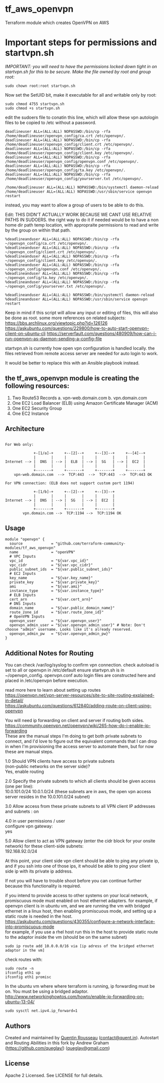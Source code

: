 # tf_aws_openvpn

Terraform module which creates OpenVPN on AWS

# Important steps for permissions and startvpn.sh

*IMPORTANT: you will need to have the permissions locked down tight in on startvpn.sh for this to be secure.
Make the file owned by root and group root:*

    sudo chown root:root startvpn.sh

Now set the SetUID bit, make it executable for all and writable only by root:

    sudo chmod 4755 startvpn.sh
    sudo chmod +s startvpn.sh


edit the sudoers file to conatin this line, which will allow these vpn autologin files to be copied to /etc without a password.

```
deadlineuser ALL=(ALL:ALL) NOPASSWD:/bin/cp -rfa /home/deadlineuser/openvpn_config/ca.crt /etc/openvpn/.
deadlineuser ALL=(ALL:ALL) NOPASSWD:/bin/cp -rfa /home/deadlineuser/openvpn_config/client.crt /etc/openvpn/.
deadlineuser ALL=(ALL:ALL) NOPASSWD:/bin/cp -rfa /home/deadlineuser/openvpn_config/client.key /etc/openvpn/.
deadlineuser ALL=(ALL:ALL) NOPASSWD:/bin/cp -rfa /home/deadlineuser/openvpn_config/openvpn.conf /etc/openvpn/.
deadlineuser ALL=(ALL:ALL) NOPASSWD:/bin/cp -rfa /home/deadlineuser/openvpn_config/ta.key /etc/openvpn/.
deadlineuser ALL=(ALL:ALL) NOPASSWD:/bin/cp -rfa /home/deadlineuser/openvpn_config/yourserver.txt /etc/openvpn/.

/home/deadlineuser ALL=(ALL:ALL) NOPASSWD:/bin/systemctl daemon-reload
/home/deadlineuser ALL=(ALL:ALL) NOPASSWD:/usr/sbin/service openvpn restart
```

instead, you may want to allow a group of users to be able to do this.  

Edit: THIS DIDN'T ACTUALLY WORK BECAUSE WE CANT USE RELATIVE PATHS IN SUDOERS.
the right way to do it if needed would be to have a non home dir path temp location, with appropraite permissions to read and write by the group on within that path.

```
%deadlineanduser ALL=(ALL:ALL) NOPASSWD:/bin/cp -rfa ~/openvpn_config/ca.crt /etc/openvpn/.
%deadlineanduser ALL=(ALL:ALL) NOPASSWD:/bin/cp -rfa ~/openvpn_config/client.crt /etc/openvpn/.
%deadlineanduser ALL=(ALL:ALL) NOPASSWD:/bin/cp -rfa ~/openvpn_config/client.key /etc/openvpn/.
%deadlineanduser ALL=(ALL:ALL) NOPASSWD:/bin/cp -rfa ~/openvpn_config/openvpn.conf /etc/openvpn/.
%deadlineanduser ALL=(ALL:ALL) NOPASSWD:/bin/cp -rfa ~/openvpn_config/ta.key /etc/openvpn/.
%deadlineanduser ALL=(ALL:ALL) NOPASSWD:/bin/cp -rfa ~/openvpn_config/yourserver.txt /etc/openvpn/.

%deadlineanduser ALL=(ALL:ALL) NOPASSWD:/bin/systemctl daemon-reload
%deadlineanduser ALL=(ALL:ALL) NOPASSWD:/usr/sbin/service openvpn restart
```

Keep in mind if this script will allow any input or editing of files, this will also be done as root.  some more references on related subjects:
https://bbs.archlinux.org/viewtopic.php?id=126126
https://askubuntu.com/questions/229800/how-to-auto-start-openvpn-client-on-ubuntu-cli
https://serverfault.com/questions/480909/how-can-i-run-openvpn-as-daemon-sending-a-config-file

startvpn.sh is currently how open vpn configuration is handled locally.  the files retrieved from remote access server
are needed for auto login to work.

It would be better to replace this with an Ansible playbook instead.


## the tf_aws_openvpn module is creating the following resources:

1. Two Route53 Records
  a. vpn-web.domain.com
  b. vpn.domain.com
2. One EC2 Load Balancer (ELB) using Amazon Certificate Manager (ACM)
3. One EC2 Security Group
4. One EC2 Instance

## Architecture

```plain

For Web only:

             +-[1/a]-+     +--[2]--+     +--[3]--+     +--[4]--+
             |       |     |       |     |       |     |       |
Internet --> |  DNS  | --> |  ELB  | --> |  SG   | --> |  EC2  |
             |       |     |       |     |       |     |       |
             +-------+     +-------+     +-------+     +-------+
    vpn-web.domain.com  -->  TCP:443  -->  TCP:443  -->  TCP:443 OK

For VPN connection: (ELB does not support custom port 1194)

             +-[1/b]-+     +--[2]--+     +--[3]--+
             |       |     |       |     |       |
Internet --> |  DNS  | --> |  SG   | --> |  EC2  |
             |       |     |       |     |       |
             +-------+     +-------+     +-------+
        vpn.domain.com -->  TCP:1194 -->  TCP:1194 OK
```

## Usage

```hcl
module "openvpn" {
  source             = "github.com/terraform-community-modules/tf_aws_openvpn"
  name               = "openVPN"
  # VPC Inputs
  vpc_id             = "${var.vpc_id}"
  vpc_cidr           = "${var.vpc_cidr}"
  public_subnet_ids  = "${var.public_subnet_ids}"
  # EC2 Inputs
  key_name           = "${var.key_name}"
  private_key        = "${var.private_key}"
  ami                = "${var.ami}"
  instance_type      = "${var.instance_type}"
  # ELB Inputs
  cert_arn           = "${var.cert_arn}"
  # DNS Inputs
  domain_name        = "${var.public_domain_name}"
  route_zone_id      = "${var.route_zone_id}"
  # OpenVPN Inputs
  openvpn_user       = "${var.openvpn_user}"
  openvpn_admin_user = "${var.openvpn_admin_user}" # Note: Don't choose "admin" username. Looks like it's already reserved.
  openvpn_admin_pw   = "${var.openvpn_admin_pw}"
}
```

## Additional Notes for Routing

You can check /var/log/syslog to confirm vpn connection.
check autoload is set to all or openvpn in /etc/default
ensure startvpn.sh is in ~/openvpn_config.  openvpn.conf auto login files are constructed here and placed in /etc/openvpn before execution.  
  
read more here to learn about setting up routes  
https://openvpn.net/vpn-server-resources/site-to-site-routing-explained-in-detail/  
https://askubuntu.com/questions/612840/adding-route-on-client-using-openvpn  

You will need ip forwarding on client and server if routing both sides.  
https://community.openvpn.net/openvpn/wiki/265-how-do-i-enable-ip-forwarding  
These are the manual steps I'm doing to get both private subnets to connect, and I'd love to figure out the equivalent commands that I can drop in when I'm provisioning the access server to automate them, but for now these are manual steps.
  
1.0 Should VPN clients have access to private subnets  
(non-public networks on the server side)?  
Yes, enable routing  
  
2.0 Specify the private subnets to which all clients should be given access (one per line):  
10.0.101.0/24
10.0.1.0/24
(these subnets are in aws, the open vpn access server resides in the 10.0.101.0/24 subnet)  

3.0 Allow access from these private subnets to all VPN client IP addresses and subnets : on  
  
4.0 in user permissions / user  
configure vpn gateway:  
yes  
  
5.0 Allow client to act as VPN gateway (enter the cidr block for your onsite network)
for these client-side subnets:  
192.168.92.0/24

At this point, your client side vpn client should be able to ping any private ip, and if you ssh into one of those ips, it whould be able to ping your client side ip with its private ip address.

If not you will have to trouble shoot before you can continue further because this functionality is required.
  
if you intend to provide access to other systems on your local network, promiscuous mode must enabled on host ethernet adapters.  for example, if openvpn client is in ubuntu vm, and we are running the vm with bridged ethernet in a linux host, then enabling promiscuous mode, and setting up a static route is needed in the host.  
https://askubuntu.com/questions/430355/configure-a-network-interface-into-promiscuous-mode  
for example, if you use a rhel host run this in the host to provide static route to the adaptor inside the vm (should be on the same subnet)
```
sudo ip route add 10.0.0.0/16 via [ip adress of the bridged ethernet adaptor in the vm]
```
check routes with:
```
sudo route -n
ifconfig eth1 up
ifconfig eth1 promisc
```

In the ubuntu vm where where terraform is running, ip forwarding must be on.  You must be using a bridged adaptor.
http://www.networkinghowtos.com/howto/enable-ip-forwarding-on-ubuntu-13-04/

```
sudo sysctl net.ipv4.ip_forward=1
```


## Authors

Created and maintained by [Quentin Rousseau](https://github.com/kwent) (contact@quent.in).
Autostart and Routing Abilities in this fork by Andrew Graham (https://github.com/queglay/) (queglay@gmail.com)

## License

Apache 2 Licensed. See LICENSE for full details.
